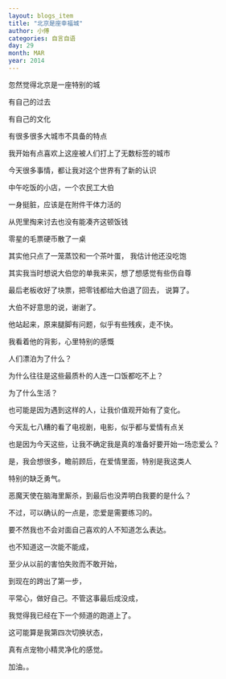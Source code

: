 ```yaml
---
layout: blogs_item
title: "北京是座幸福城"
author: 小傅
categories: 自言自语
day: 29
month: MAR
year: 2014
---
```




忽然觉得北京是一座特别的城

有自己的过去

有自己的文化

有很多很多大城市不具备的特点

我开始有点喜欢上这座被人们打上了无数标签的城市

今天很多事情，都让我对这个世界有了新的认识

中午吃饭的小店，一个农民工大伯

一身挺脏，应该是在附件干体力活的

从兜里掏来讨去也没有能凑齐这顿饭钱

零星的毛票硬币散了一桌

其实他只点了一笼蒸饺和一个茶叶蛋， 我估计他还没吃饱

其实我当时想说大伯您的单我来买，想了想感觉有些伤自尊

最后老板收好了块票，把零钱都给大伯退了回去， 说算了。

大伯不好意思的说，谢谢了。

他站起来，原来腿脚有问题，似乎有些残疾，走不快。

我看着他的背影，心里特别的感慨

<!--more--> 

人们漂泊为了什么？

为什么往往是这些最质朴的人连一口饭都吃不上？

为了什么生活？

也可能是因为遇到这样的人，让我价值观开始有了变化。

今天乱七八糟的看了电视剧，电影，似乎都与爱情有点关

也是因为今天这些，让我不确定我是真的准备好要开始一场恋爱么？

是，我会想很多，瞻前顾后，在爱情里面，特别是我这类人

特别的缺乏勇气。

恶魔天使在脑海里厮杀，到最后也没弄明白我要的是什么？

不过，可以确认的一点是，恋爱是需要练习的。

要不然我也不会对面自己喜欢的人不知道怎么表达。

也不知道这一次能不能成，

至少从以前的害怕失败而不敢开始，

到现在的跨出了第一步，

平常心，做好自己。不管这事最后成没成，

我觉得我已经在下一个频道的跑道上了。

这可能算是我第四次切换状态，

真有点宠物小精灵净化的感觉。

加油。。
